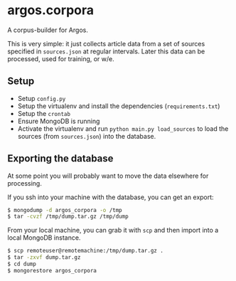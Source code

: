 # argos.corpora
A corpus-builder for Argos.

This is very simple: it just collects article data from a set of sources
specified in `sources.json` at regular intervals. Later this data can be
processed, used for training, or w/e.

## Setup
* Setup `config.py`
* Setup the virtualenv and install the dependencies (`requirements.txt`)
* Setup the `crontab`
* Ensure MongoDB is running
* Activate the virtualenv and run `python main.py load_sources` to load
the sources (from `sources.json`) into the database.

## Exporting the database
At some point you will probably want to move the data elsewhere for
processing.

If you ssh into your machine with the database, you can get an export:
```bash
$ mongodump -d argos_corpora -o /tmp
$ tar -cvzf /tmp/dump.tar.gz /tmp/dump
```

From your local machine, you can grab it with `scp`
and then import into a local MongoDB instance.
```bash
$ scp remoteuser@remotemachine:/tmp/dump.tar.gz .
$ tar -zxvf dump.tar.gz
$ cd dump
$ mongorestore argos_corpora
```